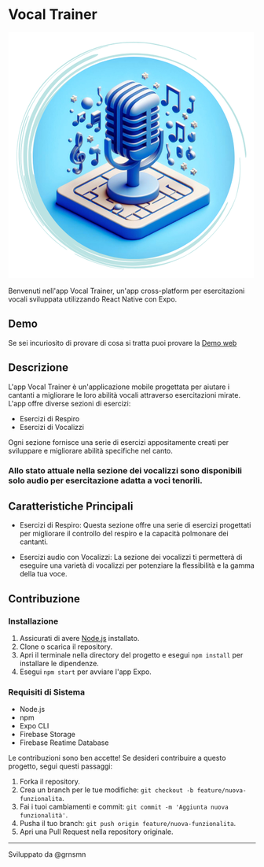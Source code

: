 # Vocal Trainer

![Logo](./assets/splash.png)

Benvenuti nell'app Vocal Trainer, un'app cross-platform per esercitazioni vocali sviluppata utilizzando React Native con Expo.

## Demo
Se sei incuriosito di provare di cosa si tratta puoi provare la [Demo web](https://vocaltrainer.netlify.app/)

## Descrizione

L'app Vocal Trainer è un'applicazione mobile progettata per aiutare i cantanti a migliorare le loro abilità vocali attraverso esercitazioni mirate. L'app offre diverse sezioni di esercizi:

- Esercizi di Respiro
- Esercizi di Vocalizzi

Ogni sezione fornisce una serie di esercizi appositamente creati per sviluppare e migliorare abilità specifiche nel canto.

### **Allo stato attuale nella sezione dei vocalizzi sono disponibili solo audio per esercitazione adatta a voci tenorili.**

## Caratteristiche Principali

- Esercizi di Respiro: Questa sezione offre una serie di esercizi progettati per migliorare il controllo del respiro e la capacità polmonare dei cantanti.
<!-- 
- Esercizi Ritmici: Qui troverai esercizi per affinare il senso del ritmo e la precisione nell'interpretazione delle note musicali. (Ancora in fase progettuale) -->

- Esercizi audio con Vocalizzi: La sezione dei vocalizzi ti permetterà di eseguire una varietà di vocalizzi per potenziare la flessibilità e la gamma della tua voce.

## Contribuzione

### Installazione

1. Assicurati di avere [Node.js](https://nodejs.org/) installato.
2. Clone o scarica il repository.
3. Apri il terminale nella directory del progetto e esegui `npm install` per installare le dipendenze.
4. Esegui `npm start` per avviare l'app Expo.


### Requisiti di Sistema

- Node.js
- npm
- Expo CLI
- Firebase Storage
- Firebase Reatime Database


Le contribuzioni sono ben accette! Se desideri contribuire a questo progetto, segui questi passaggi:

1. Forka il repository.
2. Crea un branch per le tue modifiche: `git checkout -b feature/nuova-funzionalita`.
3. Fai i tuoi cambiamenti e commit: `git commit -m 'Aggiunta nuova funzionalità'`.
4. Pusha il tuo branch: `git push origin feature/nuova-funzionalita`.
5. Apri una Pull Request nella repository originale.

---

Sviluppato da @grnsmn
